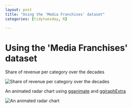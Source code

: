```yaml
---
layout: post
title: "Using the 'Media Franchises' dataset"
categories: [tidytuesday, R]

---
```


# Using the 'Media Franchises' dataset

Share of revenue per category over the decades

![Share of revenue per category over the decades](/tidytuesday-kludges/assets/2019-07-02_media-franchises-category-decades.png)

<!-- more -->

An animated radar chart using [gganimate](https://gganimate.com/) and [ggiraphExtra](https://github.com/cardiomoon/ggiraphExtra)

![An animated radar chart](/tidytuesday-kludges/assets/2019-07-02_media-franchises-radar-chart.gif)



